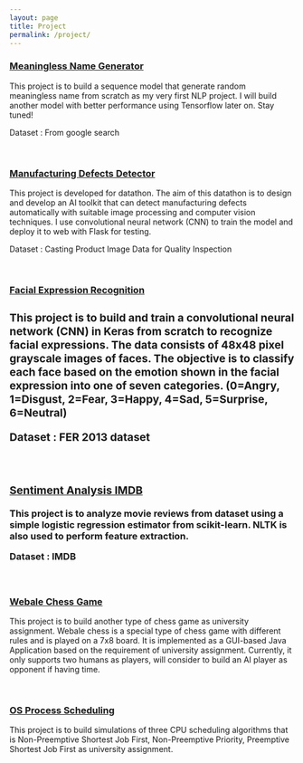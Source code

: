```yaml
---
layout: page
title: Project
permalink: /project/
---
```


<a href="https://github.com/awyewlim/Nonsensical-Appellationr"><h3>Meaningless Name Generator</h3></a>
<p>
This project is to build a sequence model that generate random meaningless name from scratch as my very first NLP project. I will build another model with better performance using Tensorflow later on. Stay tuned!

Dataset : From google search
</p>
<br>

<a href="https://github.com/awyewlim/Manufacturing-Defects-Detector"><h3>Manufacturing Defects Detector</h3></a>
<p>
This project is developed for datathon. The aim of this datathon is to design and develop an AI toolkit that can detect manufacturing defects automatically with suitable image processing and computer vision techniques. I use convolutional neural network (CNN) to train the model and deploy it to web with Flask for testing.

Dataset : Casting Product Image Data for Quality Inspection
</p>
<br>

<a href="https://github.com/awyewlim/Facial-Expression-Recognition"><h3>Facial Expression Recognition<h3></a>
<p>
This project is to build and train a convolutional neural network (CNN) in Keras from scratch to recognize facial expressions. The data consists of 48x48 pixel grayscale images of faces. The objective is to classify each face based on the emotion shown in the facial expression into one of seven categories. (0=Angry, 1=Disgust, 2=Fear, 3=Happy, 4=Sad, 5=Surprise, 6=Neutral)

Dataset : FER 2013 dataset
</p>
<br>

<a href="https://github.com/awyewlim/Sentiment-Analysis-IMDB"><h3>Sentiment Analysis IMDB</h3></a>
<p>
This project is to analyze movie reviews from dataset using a simple logistic regression estimator from scikit-learn. NLTK is also used to perform feature extraction.

Dataset : IMDB
</p>
<br>

<a href="https://github.com/awyewlim/Webale-Chess-Game"><h3>Webale Chess Game</h3></a>
<p>
This project is to build another type of chess game as university assignment. Webale chess is a special type of chess game with different rules and is played on a 7x8 board. It is implemented as a GUI-based Java Application based on the requirement of university assignment. Currently, it only supports two humans as players, will consider to build an AI player as opponent if having time.
</p>
<br>

<a href="https://github.com/awyewlim/Process-Scheduling"><h3>OS Process Scheduling</h3></a>
<p>

This project is to build simulations of three CPU scheduling algorithms that is Non-Preemptive Shortest Job First, Non-Preemptive Priority, Preemptive Shortest Job First as university assignment.
</p>
<br>
